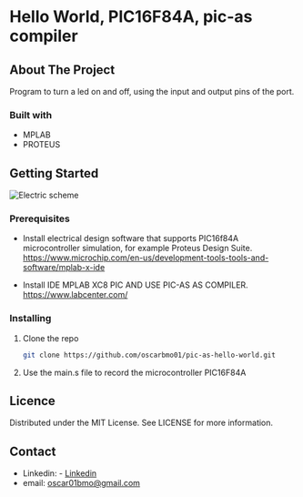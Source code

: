 # Hello World, PIC16F84A, pic-as compiler

## About The Project

Program to turn a led on and off, using the input and output pins of the port.

### Built with

* MPLAB
* PROTEUS

## Getting Started

![Electric scheme](/demo.svg "Título alternativo")

### Prerequisites

- Install electrical design software that supports PIC16f84A microcontroller simulation, for example Proteus Design Suite.  
https://www.microchip.com/en-us/development-tools-tools-and-software/mplab-x-ide

- Install IDE MPLAB XC8 PIC AND USE PIC-AS AS COMPILER.  
https://www.labcenter.com/


### Installing

1. Clone the repo
    ```sh
    git clone https://github.com/oscarbmo01/pic-as-hello-world.git

2. Use the main.s file to record the microcontroller PIC16F84A

## Licence

Distributed under the MIT License. See LICENSE for more information.

## Contact

- Linkedin: - [Linkedin](https://www.linkedin.com/in/oscarbmo/)
- email: <oscar01bmo@gmail.com>